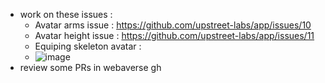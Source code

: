 - work on these issues :
  - Avatar arms issue : https://github.com/upstreet-labs/app/issues/10
  - Avatar height issue : https://github.com/upstreet-labs/app/issues/11
  - Equiping skeleton avatar :
  - ![image](https://user-images.githubusercontent.com/64514807/185743048-71eccbaf-ae2f-4b33-93d9-724d0613c828.png)
- review some PRs in webaverse gh
